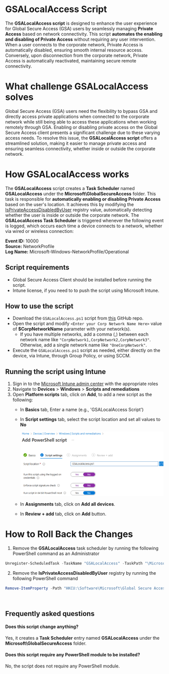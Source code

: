 # GSALocalAccess Script
The **GSALocalAccess script** is designed to enhance the user experience for Global Secure Access (GSA) users by seamlessly managing **Private Access** based on network connectivity. This script **automates the enabling and disabling of Private Access** without requiring any user intervention. When a user connects to the corporate network, Private Access is automatically disabled, ensuring smooth internal resource access. Conversely, upon disconnection from the corporate network, Private Access is automatically reactivated, maintaining secure remote connectivity.

# What challenge GSALocalAccess solves
Global Secure Access (GSA) users need the flexibility to bypass GSA and directly access private applications when connected to the corporate network while still being able to access these applications when working remotely through GSA. Enabling or disabling private access on the Global Secure Access client presents a significant challenge due to these varying access needs. To resolve this issue, the **GSALocalAccess script** offers a streamlined solution, making it easier to manage private access and ensuring seamless connectivity, whether inside or outside the corporate network.

# How GSALocalAccess works
The **GSALocalAccess** script creates a **Task Scheduler** named **GSALocalAccess** under the **Microsoft\GlobalSecureAccess** folder. This task is responsible for **automatically enabling or disabling Private Access** based on the user's location.
It achieves this by modifying the [IsPrivateAccessDisabledByUser](https://learn.microsoft.com/en-us/entra/global-secure-access/how-to-install-windows-client#disable-or-enable-private-access-on-the-client) registry value, automatically detecting whether the user is inside or outside the corporate network. The **GSALocalAccess Task Scheduler** is triggered whenever the following event is logged, which occurs each time a device connects to a network, whether via wired or wireless connection: <br>

<b>Event ID:</b> 10000<br>
<b>Source:</b> NetworkProfile<br>
<b>Log Name:</b> Microsoft-Windows-NetworkProfile/Operational

## Script requirements
- Global Secure Access Client should be installed before running the script.
- Intune license, if you need to to push the script using Microsoft Intune.

## How to use the script
- Download the `GSALocalAccess.ps1` script from [this](https://github.com/mzmaili/GSALocalAccess) GitHub repo.
- Open the script and modify `<Enter your Corp Network Name Here>` value of **$CorpNetworkName** parameter with your network(s).
   - If you have multiple networks, add a comma (,) between each network name like `"CorpNetwork1,CorpNetwork2,CorpNetwork3"`. Otherwise, add a single network name like `"OneCorpNetwork"`.
- Execute the `GSALocalAccess.ps1` script as needed, either directly on the device, via Intune, through Group Policy, or using SCCM.

## Running the script using Intune
1.	Sign in to the [Microsoft Intune admin center](https://intune.microsoft.com/) with the appropriate roles
2.	Navigate to **Devices** > **Windows** > **Scripts and remediations**
3. Open **Platform scripts** tab, click on **Add**, to add a new script as the following:
   - In **Basics** tab, Enter a name (e.g., 'GSALocalAccess Script')
   - In **Script settings** tab, select the script location and set all values to **No**
     
     ![Alt text](/media/Script_settings.png "Script_settings")
     
   - In **Assignments** tab, click on **Add all devices**.
   - In **Review + add** tab, click on **Add** button.

# How to Roll Back the Changes
1.  Remove the **GSALocalAccess** task scheduler by running the following PowerShell command as an Administrator<br>
```PowerShell
Unregister-ScheduledTask -TaskName "GSALocalAccess" -TaskPath "\Microsoft\GlobalSecureAccess" -Confirm:$false
```

2. Remove the **IsPrivateAccessDisabledByUser** registry by running the following PowerShell command<br>
```PowerShell
Remove-ItemProperty -Path "HKCU:\Software\Microsoft\Global Secure Access Client" -Name "IsPrivateAccessDisabledByUser" -Force
```

<br>

## Frequently asked questions
#### Does this script change anything?
Yes, it creates a **Task Scheduler** entry named **GSALocalAccess** under the **Microsoft\GlobalSecureAccess** folder.

#### Does this script require any PowerShell module to be installed?
No, the script does not require any PowerShell module.

<!--
## Manually: Run the script as an administrator
## Using Group Policy:

## User experience

-->
